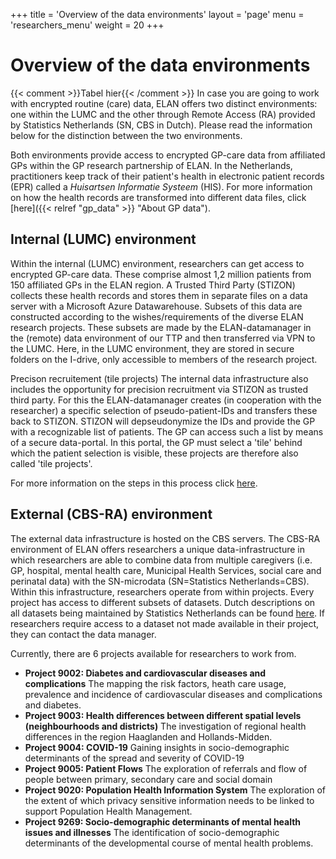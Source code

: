 +++
title = 'Overview of the data environments'
layout = 'page'
menu = 'researchers_menu'
weight = 20
+++

# Overview of the data environments
{{< comment >}}Tabel hier{{< /comment >}}
In case you are going to work with encrypted routine (care) data, ELAN offers two distinct environments: one within the LUMC and the other through Remote Access (RA) provided by Statistics Netherlands (SN, CBS in Dutch). Please read the information below for the distinction between the two environments. 

Both environments provide access to encrypted GP-care data from affiliated GPs within the GP research partnership of ELAN.
In the Netherlands, practitioners keep track of their patient's health in electronic patient records (EPR) called a *Huisartsen Informatie Systeem* (HIS). For more information on how the health records are transformed into different data files, click [here]({{< relref "gp_data" >}} "About GP data").

## Internal (LUMC) environment
Within the internal (LUMC) environment, researchers can get access to encrypted GP-care data. These comprise almost 1,2 million patients from 150 affiliated GPs in the ELAN region. A Trusted Third Party (STIZON) collects these health records and stores them in separate files on a data server with a Microsoft Azure Datawarehouse. Subsets of this data are constructed according to the wishes/requirements of the diverse ELAN research projects. These subsets are made by the ELAN-datamanager in the (remote) data environment of our TTP and then transferred via VPN to the LUMC. Here, in the LUMC environment, they are stored in secure folders on the I-drive, only accessible to members of the research project.

Precison recruitement (tile projects)
The internal data infrastructure also includes the opportunity for precision recruitment via STIZON as trusted third party. For this the ELAN-datamanager creates (in cooperation with the researcher) a specific selection of pseudo-patient-IDs and transfers these back to STIZON. STIZON will depseudonymize the IDs and provide the GP with a recognizable list of patients. The GP can access such a list by means of a secure data-portal. In this portal, the GP must select a 'tile' behind which the patient selection is visible, these projects are therefore also called 'tile projects'.

For more information on the steps in this process click [here](https://elan-dcc.github.io/researchers/internal/int_env/).

## External (CBS-RA) environment
The external data infrastructure is hosted on the CBS servers. The CBS-RA environment of ELAN offers researchers a unique data-infrastructure in which researchers are able to combine data from multiple caregivers (i.e. GP, hospital, mental health care, Municipal Health Services, social care and perinatal data) with the SN-microdata (SN=Statistics Netherlands=CBS). Within this infrastructure, researchers operate from within projects. Every project has access to different subsets of datasets. Dutch descriptions on all datasets being maintained by Statistics Netherlands can be found [here](https://www.cbs.nl/nl-nl/onze-diensten/maatwerk-en-microdata/microdata-zelf-onderzoek-doen/catalogus-microdata). If researchers require access to a dataset not made available in their project, they can contact the data manager.

Currently, there are 6 projects available for researchers to work from.

- **Project 9002: Diabetes and cardiovascular diseases and complications**
    The mapping the risk factors, heath care usage, prevalence and incidence of cardiovascular diseases and complications and diabetes.
- **Project 9003: Health differences between different spatial levels (neighbourhoods and districts)**
    The investigation of regional health differences in the region Haaglanden and Hollands-Midden.
- **Project 9004: COVID-19**
    Gaining insights in socio-demographic determinants of the spread and severity of COVID-19
- **Project 9005: Patient Flows**
    The exploration of referrals and flow of people between primary, secondary care and social domain
- **Project 9020: Population Health Information System**
    The exploration of the extent of which privacy sensitive information needs to be linked to support Population Health Management.
- **Project 9269: Socio-demographic determinants of mental health issues and illnesses**
    The identification of socio-demographic determinants of the developmental course of mental health problems.
